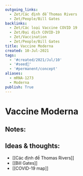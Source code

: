 ```yaml
---
outgoing_links:
  - Zet/Các định đề Thomas Rivers
  - Zet/People/Bill Gates
backlinks:
  - Zet/Các loại Vaccine COVID 19
  - Zet/Đại dịch COVID-19
  - Zet/Vaccination
  - Zet/People/Bill Gates
title: Vaccine Moderna
created: 10-Jul-2021
tags:
  - '#created/2021/Jul/10'
  - '#seed🥜'
  - '#permanent/concept'
aliases:
  - mRNA-1273
  - Moderna
publish: True
---
```

# Vaccine Moderna

## Notes:

## Ideas & thoughts:
- [[Các định đề Thomas Rivers]]
- [[Bill Gates]]
- [[COVID-19 map]]


